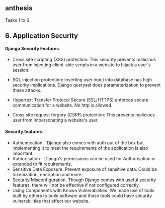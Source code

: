 ## anthesis
Tasks 1 to 6

## 6. Application Security

#### Django Security Features

- Cross site scripting (XSS) protection: This security prevents malicious user from injecting client-side scripts in a website to hijack a user's session.

- SQL injection protection: Inserting user input into database has high security implications. Django queryset does parameterization to prevent these attacks.

- Hypertext Transfer Protocol Secure (SSL/HTTPS) enforces secure communication for a website. No http is allowed.

- Cross site request forgery (CSRF) protection: This prevents malicious user from impersonating a website's user.

#### Security features

- Authentication - Django also comes with auth out of the box but implementing it to meet the requirements of the application is also important.
- Authorisation - Django's permissions can be used for Authorisation or extended to fit requirements.
- Sensitive Data Exposure. Prevent exposure of sensitive data. Could be tokenization, encription and more.
- Security Misconfiguration. Though Django comes with useful security features, there will not be effective if not configured correctly.
- Using Components with Known Vulnerabilities. We made use of tools built by others to build software and those tools could have security vulnerabilities that affect our website.
